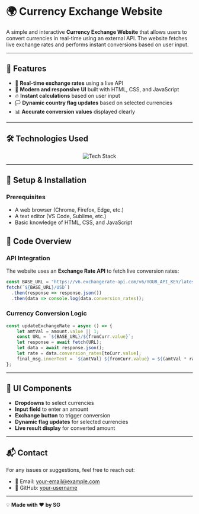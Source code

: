 # 🌍 Currency Exchange Website


A simple and interactive **Currency Exchange Website** that allows users to convert currencies in real-time using an external API. The website fetches live exchange rates and performs instant conversions based on user input.

---

## 🚀 Features
- 🔄 **Real-time exchange rates** using a live API
- 🎨 **Modern and responsive UI** built with HTML, CSS, and JavaScript
- 🔥 **Instant calculations** based on user input
- 🏳 **Dynamic country flag updates** based on selected currencies
- 📊 **Accurate conversion values** displayed clearly

---



## 🛠️ Technologies Used
<p align="center">  
  <img src="https://skillicons.dev/icons?i=js,html,css,git,github,vscode" alt="Tech Stack" />  
</p>

---

## 🔧 Setup & Installation
### Prerequisites
- A web browser (Chrome, Firefox, Edge, etc.)
- A text editor (VS Code, Sublime, etc.)
- Basic knowledge of HTML, CSS, and JavaScript



## 📜 Code Overview
### API Integration
The website uses an **Exchange Rate API** to fetch live conversion rates:
```js
const BASE_URL = "https://v6.exchangerate-api.com/v6/YOUR_API_KEY/latest";
fetch(`${BASE_URL}/USD`)
  .then(response => response.json())
  .then(data => console.log(data.conversion_rates));
```

### Currency Conversion Logic
```js
const updateExchangeRate = async () => {
    let amtVal = amount.value || 1;
    const URL = `${BASE_URL}/${fromCurr.value}`;
    let response = await fetch(URL);
    let data = await response.json();
    let rate = data.conversion_rates[toCurr.value];
    final_msg.innerText = `${amtVal} ${fromCurr.value} = ${(amtVal * rate).toFixed(2)} ${toCurr.value}`;
};
```

---

## 🎨 UI Components
- **Dropdowns** to select currencies
- **Input field** to enter an amount
- **Exchange button** to trigger conversion
- **Dynamic flag updates** for selected currencies
- **Live result display** for converted amount

---




## 📬 Contact
For any issues or suggestions, feel free to reach out:
- 📧 Email: your-email@example.com
- 🐙 GitHub: [your-username](https://github.com/SG_cpu)

---

💡 **Made with ❤️ by SG**

